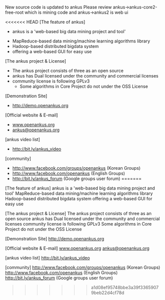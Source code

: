 New source code is updated to ankus
Please review ankus->ankus-core2-free-root which is mining code
and ankus->ankus2 is web ui

<<<<<<< HEAD
[The feature of ankus] 
 * ankus is a 'web-based big data mining project and tool' 
  - MapReduce-based data mining/machine learning algorithms library
  - Hadoop-based distributed bigdata system
  - offering a web-based GUI for easy use

[The ankus project & License]
 * The ankus project consists of three as an open source 
 * ankus has Dual licensed under the community and commercial licenses 
 * community license is following GPLv3
    - Some algorithms in Core Project do not under the OSS License

[Demonstration Site]
  - http://demo.openankus.org

[Official website & E-mail]
  - www.openankus.org
  - ankus@openankus.org

[ankus video list]
  - http://bit.ly/ankus_video

[community]
  - http://www.facebook.com/groups/openankus (Korean Groups)
  - http://www.facebook.com/openankus (English Groups)
  - http://bit.ly/ankus_forum (Google groups user forum)
=======

[The feature of ankus]
ankus is a 'web-based big data mining project and tool'
MapReduce-based data mining/machine learning algorithms library
Hadoop-based distributed bigdata system
offering a web-based GUI for easy use

[The ankus project & License]
The ankus project consists of three as an open source
ankus has Dual licensed under the community and commercial licenses
community license is following GPLv3
Some algorithms in Core Project do not under the OSS License

[Demonstration Site]
http://demo.openankus.org

[Official website & E-mail]
www.openankus.org
ankus@openankus.org

[ankus video list]
http://bit.ly/ankus_video

[community]
http://www.facebook.com/groups/openankus (Korean Groups)
http://www.facebook.com/openankus (English Groups)
http://bit.ly/ankus_forum (Google groups user forum)
>>>>>>> a1d08ef95748bbe3a39f33659079beb22d4cf78d
